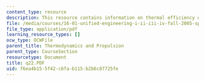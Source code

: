 ```yaml
---
content_type: resource
description: This resource contains information on thermal efficiency of a turbojet.
file: /media/courses/16-01-unified-engineering-i-ii-iii-iv-fall-2005-spring-2006/f6ea4b155f42c6fab115b2b6c87725fe_q22.PDF
file_type: application/pdf
learning_resource_types: []
ocw_type: OCWFile
parent_title: Thermodynamics and Propulsion
parent_type: CourseSection
resourcetype: Document
title: q22.PDF
uid: f6ea4b15-5f42-c6fa-b115-b2b6c87725fe
---
```

